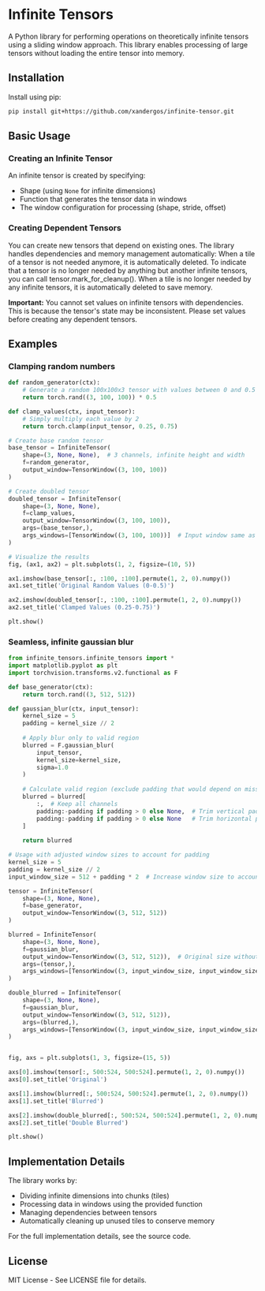 # Infinite Tensors

A Python library for performing operations on theoretically infinite tensors using a sliding window approach. This library enables processing of large tensors without loading the entire tensor into memory.

## Installation

Install using pip:
```bash
pip install git+https://github.com/xandergos/infinite-tensor.git
```

## Basic Usage

### Creating an Infinite Tensor

An infinite tensor is created by specifying:

*   Shape (using `None` for infinite dimensions)
*   Function that generates the tensor data in windows
*   The window configuration for processing (shape, stride, offset)

### Creating Dependent Tensors

You can create new tensors that depend on existing ones. The library handles dependencies and memory management automatically: When a tile of a tensor is not needed anymore, it is automatically deleted. To indicate that a tensor is no longer needed by anything but another infinite tensors, you can call tensor.mark_for_cleanup().
When a tile is no longer needed by any infinite tensors, it is automatically deleted to save memory.

**Important:** You cannot set values on infinite tensors with dependencies. This is because the tensor's state may be inconsistent. Please set values before creating any dependent tensors.

## Examples

### Clamping random numbers
```python
def random_generator(ctx):
    # Generate a random 100x100x3 tensor with values between 0 and 0.5
    return torch.rand((3, 100, 100)) * 0.5

def clamp_values(ctx, input_tensor):
    # Simply multiply each value by 2
    return torch.clamp(input_tensor, 0.25, 0.75)

# Create base random tensor
base_tensor = InfiniteTensor(
    shape=(3, None, None),  # 3 channels, infinite height and width
    f=random_generator,
    output_window=TensorWindow((3, 100, 100))
)

# Create doubled tensor
doubled_tensor = InfiniteTensor(
    shape=(3, None, None),
    f=clamp_values,
    output_window=TensorWindow((3, 100, 100)),
    args=(base_tensor,),
    args_windows=[TensorWindow((3, 100, 100))]  # Input window same as output
)

# Visualize the results
fig, (ax1, ax2) = plt.subplots(1, 2, figsize=(10, 5))

ax1.imshow(base_tensor[:, :100, :100].permute(1, 2, 0).numpy())
ax1.set_title('Original Random Values (0-0.5)')

ax2.imshow(doubled_tensor[:, :100, :100].permute(1, 2, 0).numpy())
ax2.set_title('Clamped Values (0.25-0.75)')

plt.show()
```


### Seamless, infinite gaussian blur
```python
from infinite_tensors.infinite_tensors import *
import matplotlib.pyplot as plt
import torchvision.transforms.v2.functional as F

def base_generator(ctx):
    return torch.rand((3, 512, 512))

def gaussian_blur(ctx, input_tensor):
    kernel_size = 5
    padding = kernel_size // 2
    
    # Apply blur only to valid region
    blurred = F.gaussian_blur(
        input_tensor,
        kernel_size=kernel_size,
        sigma=1.0
    )
    
    # Calculate valid region (exclude padding that would depend on missing data)
    blurred = blurred[
        :,  # Keep all channels
        padding:-padding if padding > 0 else None,  # Trim vertical padding
        padding:-padding if padding > 0 else None   # Trim horizontal padding
    ]
    
    return blurred

# Usage with adjusted window sizes to account for padding
kernel_size = 5
padding = kernel_size // 2
input_window_size = 512 + padding * 2  # Increase window size to account for padding

tensor = InfiniteTensor(
    shape=(3, None, None),
    f=base_generator,
    output_window=TensorWindow((3, 512, 512))
)

blurred = InfiniteTensor(
    shape=(3, None, None),
    f=gaussian_blur,
    output_window=TensorWindow((3, 512, 512)),  # Original size without padding
    args=(tensor,),
    args_windows=[TensorWindow((3, input_window_size, input_window_size), (3, 512, 512), (0, -padding, -padding))]  # Padded input window
)

double_blurred = InfiniteTensor(
    shape=(3, None, None),
    f=gaussian_blur, 
    output_window=TensorWindow((3, 512, 512)),
    args=(blurred,),
    args_windows=[TensorWindow((3, input_window_size, input_window_size), (3, 512, 512), (0, -padding, -padding))]
)


fig, axs = plt.subplots(1, 3, figsize=(15, 5))

axs[0].imshow(tensor[:, 500:524, 500:524].permute(1, 2, 0).numpy())
axs[0].set_title('Original')

axs[1].imshow(blurred[:, 500:524, 500:524].permute(1, 2, 0).numpy())
axs[1].set_title('Blurred')

axs[2].imshow(double_blurred[:, 500:524, 500:524].permute(1, 2, 0).numpy())
axs[2].set_title('Double Blurred')

plt.show()
```

## Implementation Details

The library works by:

*   Dividing infinite dimensions into chunks (tiles)
*   Processing data in windows using the provided function
*   Managing dependencies between tensors
*   Automatically cleaning up unused tiles to conserve memory

For the full implementation details, see the source code.

## License

MIT License - See LICENSE file for details.